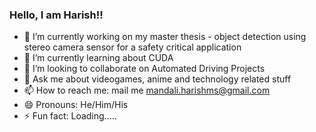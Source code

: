 ### Hello, I am Harish!!

- 🔭 I’m currently working on my master thesis - object detection using stereo camera sensor for a safety critical application
- 🌱 I’m currently learning about CUDA
- 👯 I’m looking to collaborate on Automated Driving Projects
- 💬 Ask me about videogames, anime and technology related stuff
- 📫 How to reach me: mail me mandali.harishms@gmail.com
- 😄 Pronouns: He/Him/His
- ⚡ Fun fact: Loading.....
